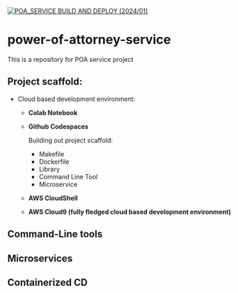 [![POA_SERVICE BUILD AND DEPLOY (2024/01)](https://github.com/emakeiv/cr_poa_service/actions/workflows/main.yml/badge.svg)](https://github.com/emakeiv/cr_poa_service/actions/workflows/main.yml)

# power-of-attorney-service
This is a repository for POA service project

## Project scaffold:

 * Cloud based development environment:
   - <b>Colab Notebook</b>
   - <b>Github Codespaces</b>

     Building out project scaffold:
      * Makefile
      * Dockerfile
      * Library
      * Command Line Tool
      * Microservice
   
   - <b>AWS CloudShell</b>
   - <b>AWS Cloud9 (fully fledged cloud based development environment)</b>


## Command-Line tools
## Microservices
## Containerized CD
